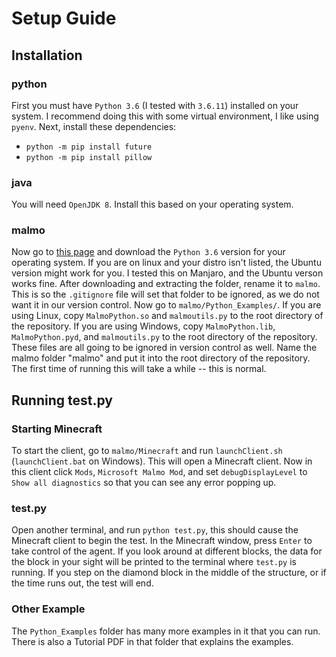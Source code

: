# Setup Guide

## Installation

### python

First you must have `Python 3.6` (I tested with `3.6.11`) installed on your system. I recommend doing this with some virtual environment, I like using `pyenv`. Next, install these dependencies:

* `python -m pip install future`
* `python -m pip install pillow`

### java

You will need `OpenJDK 8`. Install this based on your operating system. 

### malmo

Now go to [this page](https://github.com/microsoft/malmo/releases/tag/0.37.0) and download the `Python 3.6` version for your operating system. If you are on linux and your distro isn't listed, the Ubuntu version might work for you. I tested this on Manjaro, and the Ubuntu verson works fine. After downloading and extracting the folder, rename it to `malmo`. This is so the `.gitignore` file will set that folder to be ignored, as we do not want it in our version control. Now go to `malmo/Python_Examples/`. If you are using Linux, copy `MalmoPython.so` and `malmoutils.py` to the root directory of the repository. If you are using Windows, copy `MalmoPython.lib`, `MalmoPython.pyd`, and `malmoutils.py` to the root directory of the repository. These files are all going to be ignored in version control as well. Name the malmo folder "malmo" and put it into the root directory of the repository. The first time of running this will take a while -- this is normal.

## Running test.py

### Starting Minecraft

To start the client, go to `malmo/Minecraft` and run `launchClient.sh` (`launchClient.bat` on Windows). This will open a Minecraft client. Now in this client click `Mods`, `Microsoft Malmo Mod`, and set `debugDisplayLevel` to `Show all diagnostics` so that you can see any error popping up.

### test.py

Open another terminal, and run `python test.py`, this should cause the Minecraft client to begin the test. In the Minecraft window, press `Enter` to take control of the agent. If you look around at different blocks, the data for the block in your sight will be printed to the terminal where `test.py` is running. If you step on the diamond block in the middle of the structure, or if the time runs out, the test will end.

### Other Example

The `Python_Examples` folder has many more examples in it that you can run. There is also a Tutorial PDF in that folder that explains the examples.
